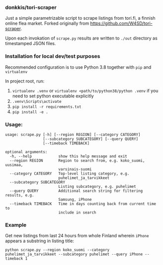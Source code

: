 ### donkkis/tori-scraper

Just a simple parametrizable script to scrape listings from tori.fi, a finnish online flea market. Forked originally from https://github.com/W4SD/tori-scraper.

Upon each invokation of `scrape.py` results are written to `./out` directory as timestamped JSON files.

### Installation for local dev/test purposes

Recommended configuration is to use Python 3.8 together with `pip` and `virtualenv`

In project root, run:

1. `virtualenv .venv` or `virtualenv <path/to/python38/python .venv` if you need to set python executable explicitly
2. `.venv\Scripts\activate`
3. `pip install -r requirements.txt`
4. `pip install -e .`

### Usage:
```
usage: scrape.py [-h] [--region REGION] [--category CATEGORY]
                 [--subcategory SUBCATEGORY] [--query QUERY]
                 [--timeback TIMEBACK]

optional arguments:
  -h, --help            show this help message and exit
  --region REGION       Region to search from, e.g. koko_suomi, uusimaa,
                        varsinais-suomi
  --category CATEGORY   Top-level listing category, e.g.
                        puhelimet_ja_tarvikkeet
  --subcategory SUBCATEGORY
                        Listing subcategory, e.g. puhelimet
  --query QUERY         Additional search string for filtering results, e.g.
                        Samsung, iPhone
  --timeback TIMEBACK   Time in days counting back from current time to
                        include in search
```
### Example

Get new listings from last 24 hours from whole Finland wherein `iPhone` appears a substring in listing title:

`python scrape.py --region koko_suomi --category puhelimet_ja_tarvikkeet --subcategory puhelimet --query iPhone --timeback 1`